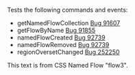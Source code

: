 Tests the following commands and events:

-   getNamedFlowCollection [Bug 91607](https://bugs.webkit.org/show_bug.cgi?id=91607)
-   getFlowByName [Bug 91855](https://bugs.webkit.org/show_bug.cgi?id=91855)
-   namedFlowCreated [Bug 92739](https://bugs.webkit.org/show_bug.cgi?id=92739)
-   namedFlowRemoved [Bug 92739](https://bugs.webkit.org/show_bug.cgi?id=92739)
-   regionOversetChanged [Bug 252250](https://code.google.com/p/chromium/issues/detail?id=252250)

This text is from CSS Named Flow "flow3".
